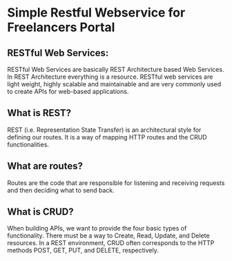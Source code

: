 # Simple Restful Webservice for Freelancers Portal

## RESTful Web Services:
RESTful Web Services are basically REST Architecture based Web Services. In REST Architecture everything is a resource. RESTful web services are light weight, highly scalable and maintainable and are very commonly used to create APIs for web-based applications. 

## What is REST?
REST (i.e. Representation State Transfer) is an architectural style for defining our routes. It is a way of mapping HTTP routes and the CRUD functionalities.

## What are routes?
Routes are the code that are responsible for listening and receiving requests and then deciding what to send back.

## What is CRUD?
When building APIs, we want to provide the four basic types of functionality. There must be a way to Create, Read, Update, and Delete resources.
In a REST environment, CRUD often corresponds to the HTTP methods POST, GET, PUT, and DELETE, respectively.
